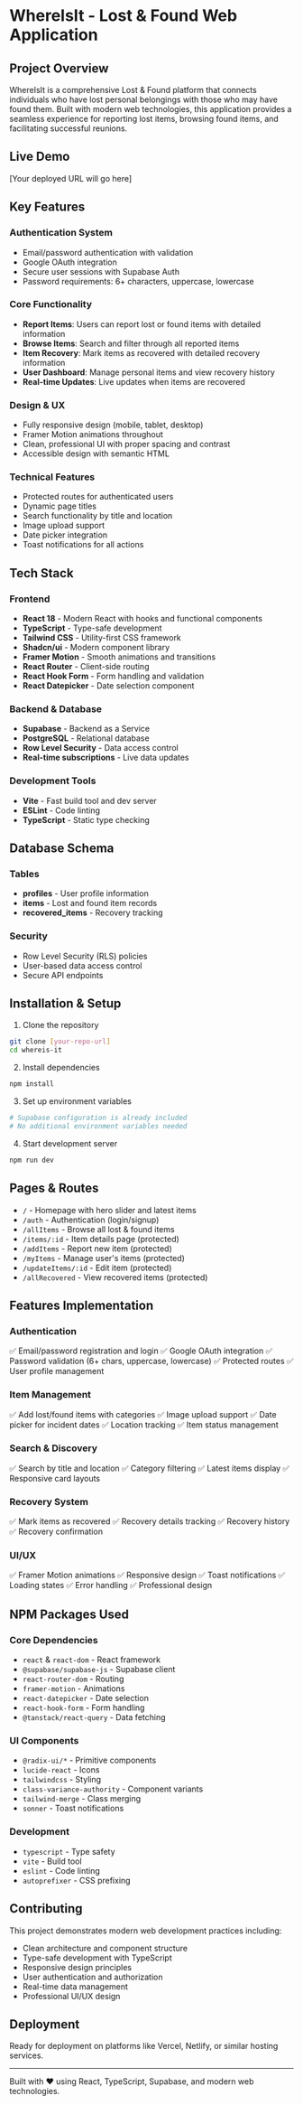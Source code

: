 # WhereIsIt - Lost & Found Web Application

## Project Overview
WhereIsIt is a comprehensive Lost & Found platform that connects individuals who have lost personal belongings with those who may have found them. Built with modern web technologies, this application provides a seamless experience for reporting lost items, browsing found items, and facilitating successful reunions.

## Live Demo
[Your deployed URL will go here]

## Key Features

### Authentication System
- Email/password authentication with validation
- Google OAuth integration
- Secure user sessions with Supabase Auth
- Password requirements: 6+ characters, uppercase, lowercase

### Core Functionality
- **Report Items**: Users can report lost or found items with detailed information
- **Browse Items**: Search and filter through all reported items
- **Item Recovery**: Mark items as recovered with detailed recovery information
- **User Dashboard**: Manage personal items and view recovery history
- **Real-time Updates**: Live updates when items are recovered

### Design & UX
- Fully responsive design (mobile, tablet, desktop)
- Framer Motion animations throughout
- Clean, professional UI with proper spacing and contrast
- Accessible design with semantic HTML

### Technical Features
- Protected routes for authenticated users
- Dynamic page titles
- Search functionality by title and location
- Image upload support
- Date picker integration
- Toast notifications for all actions

## Tech Stack

### Frontend
- **React 18** - Modern React with hooks and functional components
- **TypeScript** - Type-safe development
- **Tailwind CSS** - Utility-first CSS framework
- **Shadcn/ui** - Modern component library
- **Framer Motion** - Smooth animations and transitions
- **React Router** - Client-side routing
- **React Hook Form** - Form handling and validation
- **React Datepicker** - Date selection component

### Backend & Database
- **Supabase** - Backend as a Service
- **PostgreSQL** - Relational database
- **Row Level Security** - Data access control
- **Real-time subscriptions** - Live data updates

### Development Tools
- **Vite** - Fast build tool and dev server
- **ESLint** - Code linting
- **TypeScript** - Static type checking

## Database Schema

### Tables
- **profiles** - User profile information
- **items** - Lost and found item records
- **recovered_items** - Recovery tracking

### Security
- Row Level Security (RLS) policies
- User-based data access control
- Secure API endpoints

## Installation & Setup

1. Clone the repository
```bash
git clone [your-repo-url]
cd whereis-it
```

2. Install dependencies
```bash
npm install
```

3. Set up environment variables
```bash
# Supabase configuration is already included
# No additional environment variables needed
```

4. Start development server
```bash
npm run dev
```

## Pages & Routes

- `/` - Homepage with hero slider and latest items
- `/auth` - Authentication (login/signup)
- `/allItems` - Browse all lost & found items
- `/items/:id` - Item details page (protected)
- `/addItems` - Report new item (protected)
- `/myItems` - Manage user's items (protected)
- `/updateItems/:id` - Edit item (protected)
- `/allRecovered` - View recovered items (protected)

## Features Implementation

### Authentication
✅ Email/password registration and login
✅ Google OAuth integration
✅ Password validation (6+ chars, uppercase, lowercase)
✅ Protected routes
✅ User profile management

### Item Management
✅ Add lost/found items with categories
✅ Image upload support
✅ Date picker for incident dates
✅ Location tracking
✅ Item status management

### Search & Discovery
✅ Search by title and location
✅ Category filtering
✅ Latest items display
✅ Responsive card layouts

### Recovery System
✅ Mark items as recovered
✅ Recovery details tracking
✅ Recovery history
✅ Recovery confirmation

### UI/UX
✅ Framer Motion animations
✅ Responsive design
✅ Toast notifications
✅ Loading states
✅ Error handling
✅ Professional design

## NPM Packages Used

### Core Dependencies
- `react` & `react-dom` - React framework
- `@supabase/supabase-js` - Supabase client
- `react-router-dom` - Routing
- `framer-motion` - Animations
- `react-datepicker` - Date selection
- `react-hook-form` - Form handling
- `@tanstack/react-query` - Data fetching

### UI Components
- `@radix-ui/*` - Primitive components
- `lucide-react` - Icons
- `tailwindcss` - Styling
- `class-variance-authority` - Component variants
- `tailwind-merge` - Class merging
- `sonner` - Toast notifications

### Development
- `typescript` - Type safety
- `vite` - Build tool
- `eslint` - Code linting
- `autoprefixer` - CSS prefixing

## Contributing
This project demonstrates modern web development practices including:
- Clean architecture and component structure
- Type-safe development with TypeScript
- Responsive design principles
- User authentication and authorization
- Real-time data management
- Professional UI/UX design

## Deployment
Ready for deployment on platforms like Vercel, Netlify, or similar hosting services.

---

Built with ❤️ using React, TypeScript, Supabase, and modern web technologies.